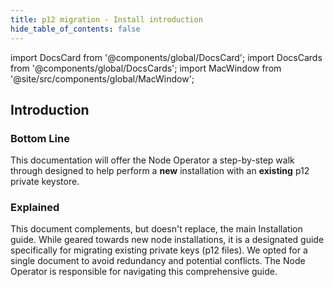```yaml
---
title: p12 migration - Install introduction
hide_table_of_contents: false
---
```

<intro-end />

import DocsCard from '@components/global/DocsCard';
import DocsCards from '@components/global/DocsCards';
import MacWindow from '@site/src/components/global/MacWindow';

<head>
  <title>Constellation Network Automation with nodectl</title>
  <meta
    name="description"
    content="nodectl installation of new node"
  />
</head>

## Introduction

### Bottom Line

This documentation will offer the Node Operator a step-by-step walk through designed to help perform a **new** installation with an **existing** p12 private keystore.

### Explained

This document complements, but doesn't replace, the main Installation guide. While geared towards new node installations, it is a designated guide specifically for migrating existing private keys (p12 files). We opted for a single document to avoid redundancy and potential conflicts. The Node Operator is responsible for navigating this comprehensive guide.